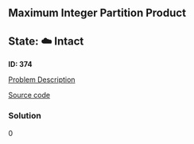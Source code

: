 ## Maximum Integer Partition Product

## State: :cloud: **Intact**

**ID: 374**

[Problem Description](https://projecteuler.net/problem=374)

[Source code](main.cpp)

### Solution
0